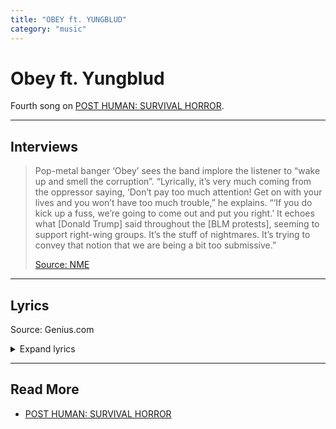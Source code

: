 ```yaml
---
title: "OBEY ft. YUNGBLUD"
category: "music"
---
```

# Obey ft. Yungblud

Fourth song on [POST HUMAN: SURVIVAL HORROR](ph-survival-horror).

***

## Interviews

> Pop-metal banger ‘Obey’ sees the band implore the listener to “wake up and smell the
> corruption”. “Lyrically, it’s very much coming from the oppressor saying, ‘Don’t pay
> too much attention! Get on with your lives and you won’t have too much trouble,” he
> explains. “‘If you do kick up a fuss, we’re going to come out and put you right.’
> It echoes what [Donald Trump] said throughout the [BLM protests], seeming to support
> right-wing groups. It’s the stuff of nightmares. It’s trying to convey that notion
> that we are being a bit too submissive.”
>
> [Source: NME](https://www.nme.com/big-reads/bring-me-the-horizon-cover-interview-2020-post-human-survival-horror-2804768)

***

## Lyrics

Source: Genius.com

<details class="lyrics">
<summary>Expand lyrics</summary>

> [Verse 1: Oliver Sykes]
> Another day, another post-traumatic order
> (Brainwashed and feeling fine)
> I bit off more than I could chew when I looked closer
> So I stabbed a fork in my eye
>
> [Pre-Chorus: Oliver Sykes]
> Think I'm losing my fucking mind
> Don't know where to turn, now I'm blind
> Destroy yourself, it feels so good to fade away
> Why do you wanna hurt yourself?
> Die for something else?
> Don't let your conscience get in the way
>
> [Chorus: Oliver Sykes]
> Obey, we hope you have a lovely day
> Obey, you don't want us to come out and play away now, now
> There's nothing to see here, it's under control
> We're only gambling with your soul
> Obey, whatever you do
> Just don't wake up and smell the corruption
>
> [Post-Chorus: Oliver Sykes & YUNGBLUD]
> Do you feel that? Yeah
>
> [Verse 2: YUNGBLUD]
> Another day, another systematic nightmare
> (Commemorate a wonderful life)
> Bite me first, I'll bite you back, melodramatic laughter
> I stabbed a knife in my eye
>
> [Pre-Chorus: YUNGBLUD]
> Think I'm out my fucking mind
> Brainwashed and I'm feeling fine
> Destroy yourself, it feels too good to fade away
> Why do I wanna hurt myself?
> Should I die for something else?
> I let my conscience get in the way
>
> [Chorus: Oliver Sykes & YUNGBLUD]
> Obey, we hope you have a lovely day
> Obey, you don't want us to come out and play away now, now
> There's nothing to see here, it's under control
> We're only gambling with your soul
> Obey, whatever you do
> Just don't wake up and smell the corruption
>
> [Breakdown: Oliver Sykes]
> When your freedom is lethal
> Tell me how you're gonna hurt yourself
> You call yourselves peaceful
> You monsters are people
> You fucking monsters are people
>
> [Bridge: Oliver Sykes & YUNGBLUD]
> Obey, we're gonna show you how to behave
> Obey, it's nicer when you can't see the chains
>
> [Chorus: Oliver Sykes & YUNGBLUD]
> Obey, we hope you have a lovely day
> Obey, you don't want us to come out and play away now, now
> There's nothing to see here, it's under control (It's under control)
> We're only gambling with your soul (With your soul)
> Obey, whatever you do
> Just don't wake up and smell the corruption
>
> [Outro: Oliver Sykes & YUNGBLUD]
> Smell the corruption
> Smell the corruption

</details>

***

## Read More

- [POST HUMAN: SURVIVAL HORROR](ph-survival-horror)